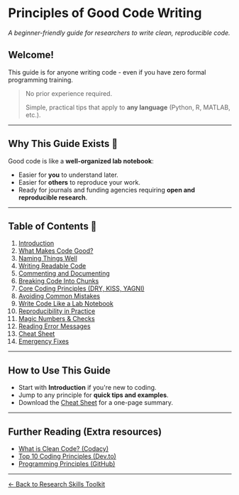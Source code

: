 # Principles of Good Code Writing
_A beginner-friendly guide for researchers to write clean, reproducible code._

## Welcome!
This guide is for anyone writing code - even if you have zero formal programming training.  
> No prior experience required.
> 
> Simple, practical tips that apply to **any language** (Python, R, MATLAB, etc.).  

---

## Why This Guide Exists 💭
Good code is like a **well-organized lab notebook**:
- Easier for **you** to understand later.
- Easier for **others** to reproduce your work.
- Ready for journals and funding agencies requiring **open and reproducible research**.

---

## Table of Contents 📖 
1. [Introduction](sections/01-introduction.md)
2. [What Makes Code Good?](sections/02-what-makes-code-good.md)
3. [Naming Things Well](sections/03-naming-things.md)
4. [Writing Readable Code](sections/04-readable-code.md)
5. [Commenting and Documenting](sections/05-commenting.md)
6. [Breaking Code Into Chunks](sections/06-breaking-into-chunks.md)
7. [Core Coding Principles (DRY, KISS, YAGNI)](sections/07-core-principles.md)
8. [Avoiding Common Mistakes](sections/08-common-mistakes.md)
9. [Write Code Like a Lab Notebook](sections/09-lab-notebook-style.md)
10. [Reproducibility in Practice](sections/10-reproducibility.md)
11. [Magic Numbers & Checks](sections/11-magic-numbers.md)
12. [Reading Error Messages](sections/12-reading-errors.md)
13. [Cheat Sheet](sections/13-cheat-sheet.md)
14. [Emergency Fixes](sections/14-emergency-fixes.md)

---

## How to Use This Guide
- Start with **Introduction** if you're new to coding.
- Jump to any principle for **quick tips and examples**.
- Download the [Cheat Sheet](sections/15-cheat-sheet.jpg) for a one-page summary.

---

## Further Reading (Extra resources)
- [What is Clean Code? (Codacy)](https://blog.codacy.com/what-is-clean-code)
- [Top 10 Coding Principles (Dev.to)](https://dev.to/unitybuddy/top-10-coding-principles-every-developer-must-know-2gk4)
- [Programming Principles (GitHub)](https://github.com/webpro/programming-principles)

---

[← Back to Research Skills Toolkit](../)